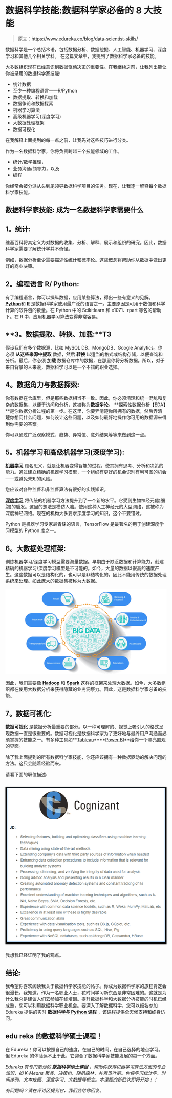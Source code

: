 # 数据科学技能:数据科学家必备的 8 大技能

> 原文：<https://www.edureka.co/blog/data-scientist-skills/>

数据科学是一个总括术语，包括数据分析、数据挖掘、人工智能、机器学习、深度学习和其他几个相关学科。 在这篇文章中，我提到了数据科学家必备的技能。

大多数组织现在已经意识到数据驱动决策的重要性。在我继续之前，让我列出能让你被录用的数据科学家技能:

*   统计数据
*   至少一种编程语言——R/Python
*   数据提取、转换和加载
*   数据争论和数据探索
*   机器学习算法
*   高级机器学习(深度学习)
*   大数据处理框架
*   数据可视化

在我解释上面提到的每一点之前，让我先对这些技巧进行分类。

作为一名数据科学家，你将负责跨越三个技能领域的工作。

*   统计/数学推理，
*   业务沟通/领导力，以及
*   编程

你经常会被分派从头到尾领导数据科学项目的任务。现在，让我逐一解释每个数据科学家技能。

## **数据科学家技能:** **成为一名数据科学家需要什么**

## **1。统计:**

维基百科将其定义为对数据的收集、分析、解释、展示和组织的研究。因此，数据科学家需要了解统计学并不奇怪。

例如，数据分析至少需要描述性统计和概率论。这些概念将帮助你从数据中做出更好的商业决策。

## **2。编程语言 R/ Python:**

有了编程语言，你可以操纵数据，应用某些算法，得出一些有意义的见解。[**Python**](https://www.edureka.co/blog/python-tutorial/)和 **[R](https://www.edureka.co/blog/r-tutorial/)** 是数据科学家使用最广泛的语言之一。主要原因是可用于数值和科学计算的软件包的数量。在 Python 中的 Scikitlearn 和 e1071、rpart 等包的帮助下。在 R 中，应用机器学习算法变得非常容易。

## **3。数据提取、转换、加载:**T3

假设我们有多个数据源，比如 MySQL DB、MongoDB、Google Analytics。你必须 **从这些来源中提取** 数据，然后 **转换** 以适当的格式或结构存储，以便查询和分析。最后，你必须 **加载** 数据仓库中的数据，在那里你将分析数据。所以，对于来自背景的人来说，数据科学可以是一个不错的职业选择。

## **4。数据角力与数据探索:**

你有数据在仓库里，但是那些数据相当不一致。因此，你必须清理和统一混乱和复杂的数据集，以便于访问和分析，这被称为**数据争论**。 **探索性数据分析【EDA】**是你数据分析过程的第一步。在这里，你要弄清楚你所拥有的数据，然后弄清楚你想问什么问题，如何设计这些问题，以及如何最好地操作你可用的数据源来得到你需要的答案。

你可以通过广泛观察模式、趋势、异常值、意外结果等等来做到这一点。

## **5。机器学习和高级机器学习(深度学习):**

[**机器学习**](https://www.edureka.co/blog/machine-learning-tutorial/) 顾名思义，就是让机器变得智能的过程，使其拥有思考、分析和决策的能力。通过建立精确的机器学习模型，一个组织有更好的机会识别有利可图的机会——或避免未知的风险。

您应该对各种监督和非监督算法有很好的实践知识。

**[深度学习](https://www.edureka.co/blog/deep-learning-tutorial)** 将传统的机器学习方法提升到了一个新的水平。它受到生物神经元(脑细胞)的启发。这里的想法是模仿人脑。使用这种人工神经元的大型网络，这被称为深度神经网络。现在的机构大多要求深度学习的知识，这个不要错过。

Python 是机器学习专家最青睐的语言，TensorFlow 是最著名的用于创建深度学习模型的 Python 库之一。

## **6。大数据处理框架:**

训练机器学习/深度学习模型需要海量数据。早期由于缺乏数据和计算能力，创建精确的机器学习/深度学习模型是不可能的。如今，大量的数据以很高的速度产生。这些数据可以是结构化的，也可以是非结构化的，因此不能用传统的数据处理系统来处理。如此庞大的数据集被称为大数据。

![Big Data Sources - Data Scientist Skills - Edureka](img/b8d5096fa0ecf9f1f797778fb7ffc018.png)

因此，我们需要像 **[Hadoop](https://www.edureka.co/blog/what-is-hadoop/)** 和 **[Spark](https://www.edureka.co/blog/spark-tutorial/)** 这样的框架来处理大数据。如今，大多数组织都在使用大数据分析来获得隐藏的业务洞察力。因此，这是数据科学家必备的技能。

## **7。数据可视化:**

**数据可视化** 是数据分析最重要的部分。以一种可理解的、视觉上吸引人的格式呈现数据一直是很重要的。数据可视化是数据科学家为了更好地与最终用户沟通而必须掌握的技能之一。有多种工具如**[Tableau](https://www.edureka.co/blog/tableau-tutorial/)****[Power BI](https://www.edureka.co/blog/what-is-power-bi/)**给你一个漂亮直观的界面。

除了我上面提到的所有数据科学家技能，你还应该拥有一种数据驱动的解决问题的方法。这只会随着经验而来。

请看下面的职位描述:

## **![Data Science Job Description - Data Scientist Skills - Edureka](img/96752ba4eea5fbbb73b62963870f6617.png)**

我想我已经证明了我的观点。

## **结论:**

我希望你喜欢阅读我关于数据科学家技能的帖子。你成为数据科学家的旅程肯定会很漫长。我知道，作为一名职业人士，花时间学习新东西是非常困难的。这就是为什么我总是建议人们去参加在线培训。提升数据科学和大数据分析技能的时机已经成熟，您可以利用数据科学职业机会。要深入了解数据科学，您可以报名参加 Edureka 提供的实时 [**数据科学与 Python 课程**](https://www.edureka.co/data-science-python-certification-course) ，该课程提供全天候支持和终身访问。

## **edu reka 的数据科学硕士课程！**

在 Edureka！你可以按照自己的速度，在自己的时间，在自己选择的地点学习。但 Edureka 的体验远不止于此，它迎合了数据科学家技能发展的每一个方面。

*Edureka 有专门策划的 **[数据科学硕士课程](https://www.edureka.co/masters-program/data-scientist-certification)** ，帮助你获得机器学习算法方面的专业知识，如 K-Means 聚类、决策树、随机森林、朴素贝叶斯。你将学习统计学、时间序列、文本挖掘、深度学习、大数据等概念。本课程的新批次即将开始！！*

*有问题吗？请在评论区提到它，我们会给你回复。*